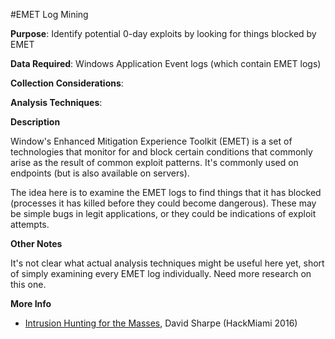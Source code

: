 #EMET Log Mining

**Purpose**: Identify potential 0-day exploits by looking for things blocked by EMET

**Data Required**: Windows Application Event logs (which contain EMET logs)

**Collection Considerations**: 

**Analysis Techniques**: 

**Description**

Window's Enhanced Mitigation Experience Toolkit (EMET) is a set of technologies that monitor for and block certain conditions that commonly arise as the result of common exploit patterns.  It's commonly used on endpoints (but is also available on servers).  

The idea here is to examine the EMET logs to find things that it has blocked (processes it has killed before they could become dangerous).  These may be simple bugs in legit applications, or they could be indications of exploit attempts.

**Other Notes**

It's not clear what actual analysis techniques might be useful here yet, short of simply examining every EMET log individually. Need more research on this one.

**More Info**

* [Intrusion Hunting for the Masses](https://www.youtube.com/watch?v=YLgycMCPo4c),  David Sharpe (HackMiami 2016)


